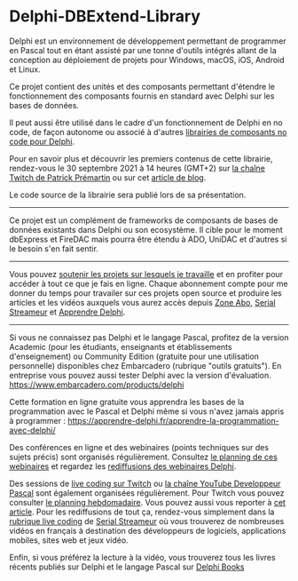 # Delphi-DBExtend-Library
Delphi est un environnement de développement permettant de programmer en Pascal tout en étant assisté par une tonne d'outils intégrés allant de la conception au déploiement de projets pour Windows, macOS, iOS, Android et Linux.

Ce projet contient des unités et des composants permettant d'étendre le fonctionnement des composants fournis en standard avec Delphi sur les bases de données.

Il peut aussi être utilisé dans le cadre d'un fonctionnement de Delphi en no code, de façon autonome ou associé à d'autres [librairies de composants no code pour Delphi](https://github.com/DeveloppeurPascal/Delphi-NoCode-Library).

Pour en savoir plus et découvrir les premiers contenus de cette librairie, rendez-vous le 30 septembre 2021 à 14 heures (GMT+2) sur [la chaîne Twitch de Patrick Prémartin](https://www.twitch.tv/patrickpremartin) ou sur cet [article de blog](https://developpeur-pascal.fr/p/___00n-coder-sans-coder-delphi-en-mode-nocode-c-est-possible-webinaire-le-30-septembre-a-14-heures.html).

Le code source de la librairie sera publié lors de sa présentation.

-----

Ce projet est un complément de frameworks de composants de bases de données existants dans Delphi ou son ecosystème.
Il cible pour le moment dbExpress et FireDAC mais pourra être étendu à ADO, UniDAC et d'autres si le besoin s'en fait sentir.

-----

Vous pouvez [soutenir les projets sur lesquels je travaille](https://vasur.fr/sponsoropensource) et en profiter pour accéder à tout ce que je fais en ligne. Chaque abonnement compte pour me donner du temps pour travailer sur ces projets open source et produire les articles et les vidéos auxquels vous aurez accès depuis [Zone Abo](https://zone-abo.fr), [Serial Streameur](https://serialstreameur.fr) et [Apprendre Delphi](https://apprendre-delphi.fr).

-----

Si vous ne connaissez pas Delphi et le langage Pascal, profitez de la version Academic (pour les étudiants, enseignants et établissements d'enseignement) ou Community Edition (gratuite pour une utilisation personnelle) disponibles chez Embarcadero (rubrique "outils gratuits").
En entreprise vous pouvez aussi tester Delphi avec la version d'évaluation.
https://www.embarcadero.com/products/delphi

Cette formation en ligne gratuite vous apprendra les bases de la programmation avec le Pascal et Delphi même si vous n'avez jamais appris à programmer :
https://apprendre-delphi.fr/apprendre-la-programmation-avec-delphi/

Des conférences en ligne et des webinaires (points techniques sur des sujets précis) sont organisés régulièrement. Consultez [le planning de ces webinaires](https://developpeur-pascal.fr/p/_6007-webinaires.html) et regardez les [rediffusions des webinaires Delphi](https://serialstreameur.fr/webinaires-delphi.php).

Des sessions de [live coding sur Twitch](https://www.twitch.tv/patrickpremartin) ou [la chaîne YouTube Developpeur Pascal](https://www.youtube.com/channel/UCk_LmkBB90jdEdmfF77W6qQ) sont également organisées régulièrement. Pour Twitch vous pouvez consulter [le planning hebdomadaire](https://www.twitch.tv/patrickpremartin/schedule). Vous pouvez aussi vous reporter à [cet article](https://developpeur-pascal.fr/p/_600e-livestreams-de-codage-en-direct-avec-delphi.html). Pour les rediffusions de tout ça, rendez-vous simplement dans la [rubrique live coding](https://serialstreameur.fr/live-coding.php) de [Serial Streameur](https://serialstreameur.fr/) où vous trouverez de nombreuses vidéos en français à destination des développeurs de logiciels, applications mobiles, sites web et jeux vidéo.

Enfin, si vous préférez la lecture à la vidéo, vous trouverez tous les livres récents publiés sur Delphi et le langage Pascal sur [Delphi Books](https://delphi-books.com)
